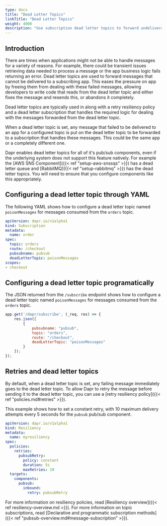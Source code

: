 ```yaml
---
type: docs
title: "Dead Letter Topics"
linkTitle: "Dead Letter Topics"
weight: 4000
description: "Use subscription dead letter topics to forward undeliverable messages"
---
```


## Introduction

There are times when applications might not be able to handle messages for a variety of reasons. For example, there could be transient issues retrieving data needed to process a message or the app business logic fails returning an error.  Dead letter topics are used to forward messages that cannot be delivered to a subscribing app. This eases the pressure on app by freeing them from dealing with these failed messages, allowing developers to write code that reads from the dead letter topic and either fixes the message and resends this, or abandons it completely.

Dead letter topics are typically used in along with a retry resiliency policy and a dead letter subscription that handles the required logic for dealing with the messages forwarded from the dead letter topic.

When a dead letter topic is set, any message that failed to be delivered to an app for a configured topic is put on the dead letter topic to be forwarded to a subscription that handles these messages. This could be the same app or a completely different one.

Dapr enables dead letter topics for all of it's pub/sub components, even if the underlying system does not support this feature natively. For example the [AWS SNS Component]({{< ref "setup-aws-snssqs" >}}) has a dead letter queue and [RabbitMQ]({{< ref "setup-rabbitmq" >}}) has the dead letter topics. You will need to ensure that you configure components like this appropriately.

## Configuring a dead letter topic through YAML

The following YAML shows how to configure a dead letter topic named `poisonMessages` for messages consumed from the `orders` topic.

```yaml
apiVersion: dapr.io/v1alpha1
kind: Subscription
metadata:
  name: order
spec:
  topic: orders
  route: /checkout
  pubsubname: pubsub
  deadLetterTopic: poisonMessages
scopes:
- checkout
```

## Configuring a dead letter topic programatically

The JSON returned from the `/subscribe` endpoint shows how to configure a dead letter topic named `poisonMessages` for messages consumed from the `orders` topic.

```javascript
app.get('/dapr/subscribe', (_req, res) => {
    res.json([
        {
            pubsubname: "pubsub",
            topic: "orders",
            route: "/checkout",
            deadLetterTopic: "poisonMessages"
        }
    ]);
});
```

## Retries and dead letter topics

By default, when a dead letter topic is set, any failing message immediately goes to the dead letter topic.
To allow Dapr to retry the message before sending it to the dead letter topic, you can use a [retry resiliency policy]({{< ref "policies.md#retries" >}}).

This example shows how to set a constant retry, with 10 maximum delivery attempts every 5 seconds for the `pubsub` pub/sub component.

```yaml
apiVersion: dapr.io/v1alpha1
kind: Resiliency
metadata:
  name: myresiliency
spec:
  policies:
    retries:
      pubsubRetry:
        policy: constant
        duration: 5s
        maxRetries: 10
  targets:
    components:
      pubsub:
        inbound:
          retry: pubsubRetry
```

For more information on resiliency policies, read [Resiliency overview]({{< ref resiliency-overview.md >}}).
For more information on topic subscriptions, read [Declarative and programmatic subscription methods]({{< ref "pubsub-overview.md#message-subscription" >}}).
